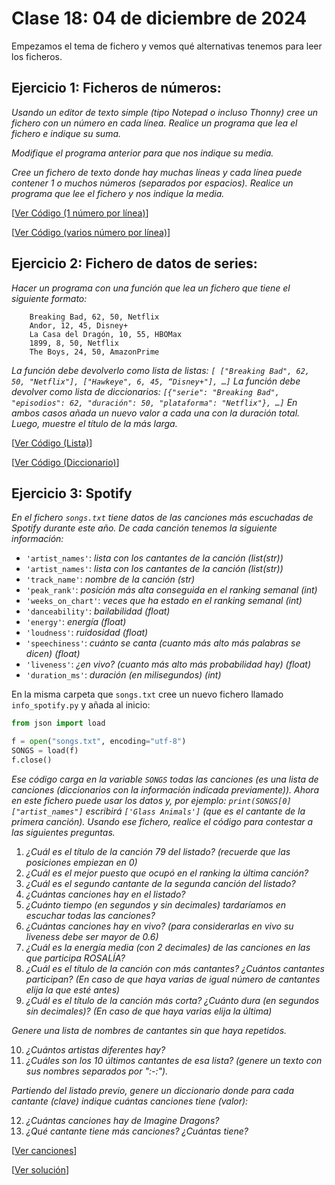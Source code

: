 # Clase 18: 04 de diciembre de 2024

Empezamos el tema de fichero y vemos qué alternativas tenemos para leer los ficheros.


## Ejercicio 1: Ficheros de números:
*Usando un editor de texto simple (tipo Notepad o incluso Thonny) cree un fichero con un número en cada línea. Realice un programa que lea el fichero e indique su suma.*

*Modifique el programa anterior para que nos indique su media.*

*Cree un fichero de texto donde hay muchas líneas y cada línea puede contener 1 o muchos números (separados por espacios). Realice un programa que lee el fichero y nos indique la media.*

[[Ver Código (1 número por línea)](t8e1.números1.py)]

[[Ver Código (varios número por línea)](t8e2.números2.py)]

## Ejercicio 2: Fichero de datos de series:

*Hacer un programa con una función que lea un fichero que tiene el siguiente formato:*
```
	Breaking Bad, 62, 50, Netflix
	Andor, 12, 45, Disney+
	La Casa del Dragón, 10, 55, HBOMax
	1899, 8, 50, Netflix
	The Boys, 24, 50, AmazonPrime
```
*La función debe devolverlo como lista de listas: `[ ["Breaking Bad", 62, 50, "Netflix"], ["Hawkeye", 6, 45, “Disney+"], …]`*
*La función debe devolver como lista de diccionarios: `[{"serie": "Breaking Bad", "episodios": 62, "duración": 50, "plataforma": "Netflix"}, …]`*
*En ambos casos añada un nuevo valor a cada una con la duración total. Luego, muestre el título de la más larga.*

[[Ver Código (Lista)](t8e3.series_listas.py)]

[[Ver Código (Diccionario)](t8e4.series_dict.py)]

## Ejercicio 3: Spotify

*En el fichero `songs.txt` tiene datos de las canciones más escuchadas de Spotify durante este año. De cada canción tenemos la siguiente información:*

* `'artist_names'`: *lista con los cantantes de la canción (list(str))*
* `'artist_names'`: *lista con los cantantes de la canción (list(str))*
* `'track_name'`: *nombre de la canción (str)*
* `'peak_rank'`: *posición más alta conseguida en el ranking semanal (int)*
* `'weeks_on_chart'`: *veces que ha estado en el ranking semanal (int)*
* `'danceability'`: *bailabilidad (float)*
* `'energy'`: *energía (float)*
* `'loudness'`: *ruidosidad (float)*
* `'speechiness'`: *cuánto se canta (cuanto más alto más palabras se dicen) (float)*
* `'liveness'`: *¿en vivo? (cuanto más alto más probabilidad hay) (float)*
* `'duration_ms'`: *duración (en milisegundos) (int)*

En la misma carpeta que `songs.txt` cree un nuevo fichero llamado `info_spotify.py` y añada al inicio:

```python
from json import load

f = open("songs.txt", encoding="utf-8")
SONGS = load(f)
f.close()
```

*Ese código carga en la variable `SONGS` todas las canciones (es una lista de canciones (diccionarios con la información indicada previamente)). Ahora en este fichero puede usar los datos y, por ejemplo: `print(SONGS[0]["artist_names"]` escribirá `['Glass Animals']` (que es el cantante de la primera canción).
Usando ese fichero, realice el código para contestar a las siguientes preguntas.*

1.	*¿Cuál es el título de la canción 79 del listado? (recuerde que las posiciones empiezan en 0)*
2.	*¿Cuál es el mejor puesto que ocupó en el ranking la última canción?*
3.	*¿Cuál es el segundo cantante de la segunda canción del listado?*
4.	*¿Cuántas canciones hay en el listado?*
5.	*¿Cuánto tiempo (en segundos y sin decimales) tardaríamos en escuchar todas las canciones?*
6.	*¿Cuántas canciones hay en vivo? (para considerarlas en vivo su liveness debe ser mayor de 0.6)*
7.	*¿Cuál es la energía media (con 2 decimales) de las canciones en las que participa ROSALÍA?*
8.	*¿Cuál es el título de la canción con más cantantes? ¿Cuántos cantantes participan? (En caso de que haya varias de igual número de cantantes elija la que esté antes)* 
9.	*¿Cuál es el título de la canción más corta? ¿Cuánto dura (en segundos sin decimales)? (En caso de que haya varias elija la última)* 

*Genere una lista de nombres de cantantes sin que haya repetidos.*

10.	*¿Cuántos artistas diferentes hay?*
11.	*¿Cuáles son los 10 últimos cantantes de esa lista? (genere un texto con sus nombres separados por ":-:").*

*Partiendo del listado previo, genere un diccionario donde para cada cantante (clave) indique cuántas canciones tiene (valor):*

12.	*¿Cuántas canciones hay de Imagine Dragons?*
13.	*¿Qué cantante tiene más canciones? ¿Cuántas tiene?* 


[[Ver canciones](songs.txt)]

[[Ver solución](info_spotify_completo.py)]

